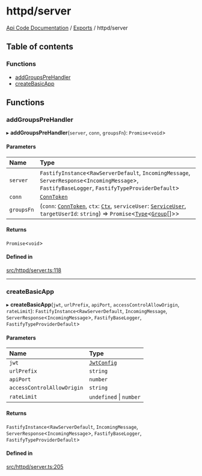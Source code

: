 # httpd/server
 
[Api Code Documentation](../README.md) / [Exports](../modules.md) / httpd/server

## Table of contents

### Functions

- [addGroupsPreHandler](httpd_server.md#addgroupsprehandler)
- [createBasicApp](httpd_server.md#createbasicapp)

## Functions

### addGroupsPreHandler

▸ **addGroupsPreHandler**(`server`, `conn`, `groupsFn`): `Promise`\<`void`\>

#### Parameters

| Name | Type |
| :------ | :------ |
| `server` | `FastifyInstance`\<`RawServerDefault`, `IncomingMessage`, `ServerResponse`\<`IncomingMessage`\>, `FastifyBaseLogger`, `FastifyTypeProviderDefault`\> |
| `conn` | [`ConnToken`](service_conn.md#conntoken) |
| `groupsFn` | (`conn`: [`ConnToken`](service_conn.md#conntoken), `ctx`: [`Ctx`](../interfaces/lib_ctx.Ctx.md), `serviceUser`: [`ServiceUser`](../interfaces/service_domain_organization_service_user.ServiceUser.md), `targetUserId`: `string`) => `Promise`\<[`Type`](result.md#type)\<[`Group`](../interfaces/service_domain_organization_group.Group.md)[]\>\> |

#### Returns

`Promise`\<`void`\>

#### Defined in

[src/httpd/server.ts:118](https://github.com/openkfw/TruBudget/blob/e3c318d/api/src/httpd/server.ts#L118)

___

### createBasicApp

▸ **createBasicApp**(`jwt`, `urlPrefix`, `apiPort`, `accessControlAllowOrigin`, `rateLimit`): `FastifyInstance`\<`RawServerDefault`, `IncomingMessage`, `ServerResponse`\<`IncomingMessage`\>, `FastifyBaseLogger`, `FastifyTypeProviderDefault`\>

#### Parameters

| Name | Type |
| :------ | :------ |
| `jwt` | [`JwtConfig`](../interfaces/config.JwtConfig.md) |
| `urlPrefix` | `string` |
| `apiPort` | `number` |
| `accessControlAllowOrigin` | `string` |
| `rateLimit` | `undefined` \| `number` |

#### Returns

`FastifyInstance`\<`RawServerDefault`, `IncomingMessage`, `ServerResponse`\<`IncomingMessage`\>, `FastifyBaseLogger`, `FastifyTypeProviderDefault`\>

#### Defined in

[src/httpd/server.ts:205](https://github.com/openkfw/TruBudget/blob/e3c318d/api/src/httpd/server.ts#L205)
